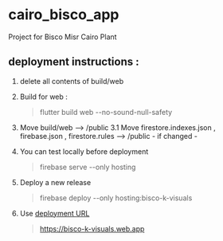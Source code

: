 # cairo_bisco_app

Project for Bisco Misr Cairo Plant

## deployment instructions :
1. delete all contents of build/web

2. Build for web :
   > flutter build web --no-sound-null-safety
3. Move build/web --> /public 3.1 Move firestore.indexes.json , firebase.json , firestore.rules -->
   /public - if changed -

4. You can test locally before deployment
   > firebase serve --only hosting
5. Deploy a new release
   > firebase deploy --only hosting:bisco-k-visuals
6. Use [deployment URL](https://bisco-k-visuals.web.app)
   > https://bisco-k-visuals.web.app
